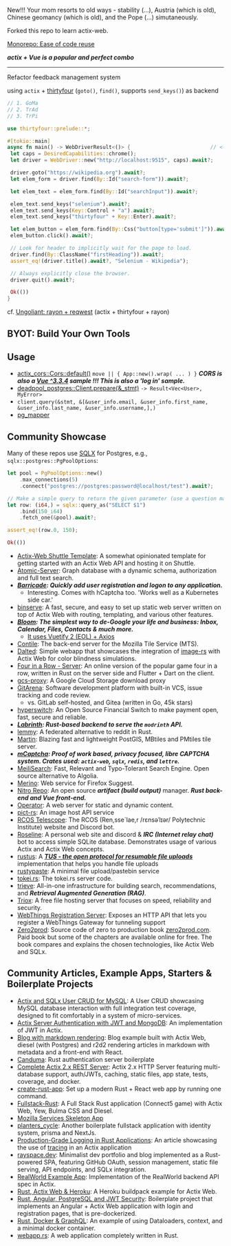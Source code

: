 New!!! Your mom resorts to old ways - stability (...), Austria (which is old), Chinese geomancy (which is old), and the Pope (...) simutaneously.

Forked this repo to learn actix-web.

[Monorepo: Ease of code reuse](https://en.wikipedia.org/wiki/Monorepo)

***actix + Vue is a popular and perfect combo***

----
Refactor feedback management system

using `actix` + [thirtyfour](https://github.com/Vrtgs/thirtyfour) (`goto()`, `find()`, supports `send_keys()`) as backend
```rust
// 1. GoMa
// 2. TrAd
// 3. TrPi

use thirtyfour::prelude::*;

#[tokio::main]
async fn main() -> WebDriverResult<()> {                          // <------ called by Actix, should stream progress !
 let caps = DesiredCapabilities::chrome();
 let driver = WebDriver::new("http://localhost:9515", caps).await?;

 driver.goto("https://wikipedia.org").await?;
 let elem_form = driver.find(By::Id("search-form")).await?;

 let elem_text = elem_form.find(By::Id("searchInput")).await?;

 elem_text.send_keys("selenium").await?;
 elem_text.send_keys(Key::Control + "a").await?;
 elem_text.send_keys("thirtyfour" + Key::Enter).await?;

 let elem_button = elem_form.find(By::Css("button[type='submit']")).await?;
 elem_button.click().await?;

 // Look for header to implicitly wait for the page to load.
 driver.find(By::ClassName("firstHeading")).await?;
 assert_eq!(driver.title().await?, "Selenium - Wikipedia");

 // Always explicitly close the browser.
 driver.quit().await?;

 Ok(())
}
```

cf. [Ungoliant: rayon + reqwest](https://github.com/oscar-project/ungoliant/blob/main/Cargo.toml) (actix + thirtyfour + rayon)

## BYOT: Build Your Own Tools

## Usage
* [actix_cors::Cors::default()](cors/backend/src/main.rs) `move || { App::new().wrap( ... ) }` ***CORS is also a [Vue ^3.3.4](https://github.com/AlexanderPoone/actix/blob/master/cors/frontend/package.json) sample !!! This is also a 'log in' sample.***
* [deadpool_postgres::Client.prepare(&_stmt)](databases/postgres/src/db.rs) `-> Result<Vec<User>, MyError>`
* `client.query(&stmt, &[&user_info.email, &user_info.first_name, &user_info.last_name, &user_info.username,],)`
* [pg_mapper](cors/backend/src/main.rs)

## Community Showcase
Many of these repos use [SQLX](https://github.com/launchbadge/sqlx) for Postgres, e.g., `sqlx::postgres::PgPoolOptions`:
```rust
let pool = PgPoolOptions::new()
    .max_connections(5)
    .connect("postgres://postgres:password@localhost/test").await?;        // Alex: Get this from ENV

// Make a simple query to return the given parameter (use a question mark `?` instead of `$1` for MySQL/MariaDB)
let row: (i64,) = sqlx::query_as("SELECT $1")
    .bind(150_i64)                                                         // Alex: This is even nicer than SQLAlchemy in Python
    .fetch_one(&pool).await?;

assert_eq!(row.0, 150);

Ok(())
```
- [Actix-Web Shuttle Template](https://github.com/sentinel1909/shuttle-templat-actix): A somewhat opinionated template for getting started with an Actix Web API and hosting it on Shuttle.
- [Atomic-Server](https://github.com/joepio/atomic-data-rust/): Graph database with a dynamic schema, authorization and full text search.
- ***[Barricade](https://github.com/purton-tech/barricade): Quickly add user registration and logon to any application.***
  - Interesting. Comes with hCaptcha too. 'Works well as a Kubernetes side car.'
- [binserve](https://github.com/mufeedvh/binserve): A fast, secure, and easy to set up static web server written on top of Actix Web with routing, templating, and various other features.
- ***[Bloom](https://github.com/skerkour/bloom-legacy): The simplest way to de-Google your life and business: Inbox, Calendar, Files, Contacts & much more.***
  - [It uses Vuetify 2 (EOL) + Axios](https://github.com/skerkour/bloom-legacy/blob/fa91a0fcfb779a5657cbbbfaf9ea305e79570122/webapp/package.json)
- [Contile](https://github.com/mozilla-services/contile): The back-end server for the Mozilla Tile Service (MTS).
- [Dalted](https://github.com/carrascomj/dalted): Simple webapp that showcases the integration of [image-rs](https://github.com/image-rs/image) with Actix Web for color blindness simulations.
- [Four in a Row - Server](https://github.com/ffactory-ofcl/fourinarow-server): An online version of the popular game four in a row, written in Rust on the server side and Flutter + Dart on the client.
- [gcs-proxy](https://github.com/guaychou/gcs-proxy): A Google Cloud Storage download proxy
- [GitArena](https://github.com/mellowagain/gitarena): Software development platform with built-in VCS, issue tracking and code review.
  - vs. GitLab self-hosted, and Gitea (written in Go, 45k stars)
- [hyperswitch](https://github.com/juspay/hyperswitch): An Open Source Financial Switch to make payment open, fast, secure and reliable.
- ***[Labrinth](https://github.com/modrinth/labrinth): Rust-based backend to serve the `modrinth` API.***
- [lemmy](https://github.com/dessalines/lemmy): A federated alternative to reddit in Rust.
- [Martin](https://github.com/maplibre/martin): Blazing fast and lightweight PostGIS, MBtiles and PMtiles tile server.
- ***[mCaptcha](https://github.com/mCaptcha/mCaptcha/): Proof of work based, privacy focused, libre CAPTCHA system. Crates used: `actix-web`, `sqlx`, `redis`, and `lettre`.***
- [MeiliSearch](https://github.com/meilisearch/MeiliSearch): Fast, Relevant and Typo-Tolerant Search Engine. Open source alternative to Algolia.
- [Merino](https://github.com/mozilla-services/merino): Web service for Firefox Suggest.
- [Nitro Repo](https://github.com/wherkamp/nitro_repo): An open source ***artifact (build output)*** manager. ***Rust back-end and Vue front-end.***
- [Operator](https://github.com/mkantor/operator): A web server for static and dynamic content.
- [pict-rs](https://git.asonix.dog/asonix/pict-rs): An image host API service
- [RCOS Telescope](https://github.com/rcos/Telescope): The RCOS (Ren,sse`lae,r /rɛnsəˈlɪər/ Polytechnic Institute) website and Discord bot.
- [Roseline](https://github.com/DoumanAsh/roseline.rs): A personal web site and discord & ***IRC (Internet relay chat)*** bot to access simple SQLite database. Demonstrates usage of various Actix and Actix Web concepts.
- [rustus](https://github.com/s3rius/rustus): A ***[TUS - the open protocol for resumable file uploads](https://github.com/tus/tusd)*** implementation that helps you handle file uploads
- [rustypaste](https://github.com/orhun/rustypaste): A minimal file upload/pastebin service
- [tokei.rs](https://github.com/XAMPPRocky/tokei_rs): The tokei.rs server code.
- [trieve](https://github.com/devflowinc/trieve): All-in-one infrastructure for building search, recommendations, and ***Retrieval Augmented Generation (RAG)***.
- [Triox](https://github.com/Trioxidation/Triox): A free file hosting server that focuses on speed, reliability and security.
- [WebThings Registration Server](https://github.com/WebThingsIO/registration_server): Exposes an HTTP API that lets you register a WebThings Gateway for tunneling support
- [Zero2prod](https://github.com/LukeMathWalker/zero-to-production/): Source code of zero to production book [zero2prod.com](https://www.zero2prod.com). Paid book but some of the chapters are available online for free. The book compares and explains the chosen technologies, like Actix Web and SQLx.

## Community Articles, Example Apps, Starters & Boilerplate Projects

- [Actix and SQLx User CRUD for MySQL](https://github.com/jamesjmeyer210/actix_sqlx_mysql_user_crud): A User CRUD showcasing MySQL database interaction with full integration test coverage, designed to fit comfortably in a system of micro-services.
- [Actix Server Authentication with JWT and MongoDB](https://github.com/emreyalvac/actix-web-jwt/): An implementation of JWT in Actix.
- [Blog with markdown rendering](https://github.com/gemini-15/blog-engine): Blog example built with Actix Web, diesel (with Postgres) and r2d2 rendering articles in markdown with metadata and a front-end with React.
- [Canduma](https://github.com/clifinger/canduma): Rust authentication server boilerplate
- [Complete Actix 2.x REST Server](https://github.com/ddimaria/rust-actix-example): Actix 2.x HTTP Server featuring multi-database support, auth/JWTs, caching, static files, app state, tests, coverage, and docker.
- [create-rust-app](https://github.com/Wulf/create-rust-app): Set up a modern Rust + React web app by running one command.
- [Fullstack-Rust](https://github.com/vascokk/fullstack-rust): A Full Stack Rust application (Connect5 game) with Actix Web, Yew, Bulma CSS and Diesel.
- [Mozilla Services Skeleton App](https://github.com/mozilla-services/skeleton)
- [planters_cycle](https://github.com/grimm-integrations/planters_cycle): Another boilerplate fullstack application with identity system, prisma and NextJs.
- [Production-Grade Logging in Rust Applications](https://medium.com/better-programming/production-grade-logging-in-rust-applications-2c7fffd108a6): An article showcasing the use of [tracing](https://github.com/tokio-rs/tracing) in an Actix application
- [rayspace.dev](https://github.com/ryspc/rayspace.dev): Minimalist dev portfolio and blog implemented as a Rust-powered SPA, featuring GitHub OAuth, session management, static file serving, API endpoints, and SQLx integration.
- [RealWorld Example App](https://github.com/fairingrey/actix-realworld-example-app): Implementation of the RealWorld backend API spec in Actix.
- [Rust, Actix Web & Heroku](https://github.com/emk/rust-buildpack-example-actix): A Heroku buildpack example for Actix Web.
- [Rust, Angular, PostgreSQL and JWT Security](https://github.com/stav121/actix-angular-project-template): Boilerplate project that implements an Angular + Actix Web application with login and registration pages, that is pre-dockerized.
- [Rust, Docker & GraphQL](https://github.com/jayy-lmao/rust-graphql-docker): An example of using Dataloaders, context, and a minimal docker container.
- [webapp.rs](https://github.com/saschagrunert/webapp.rs): A web application completely written in Rust.
